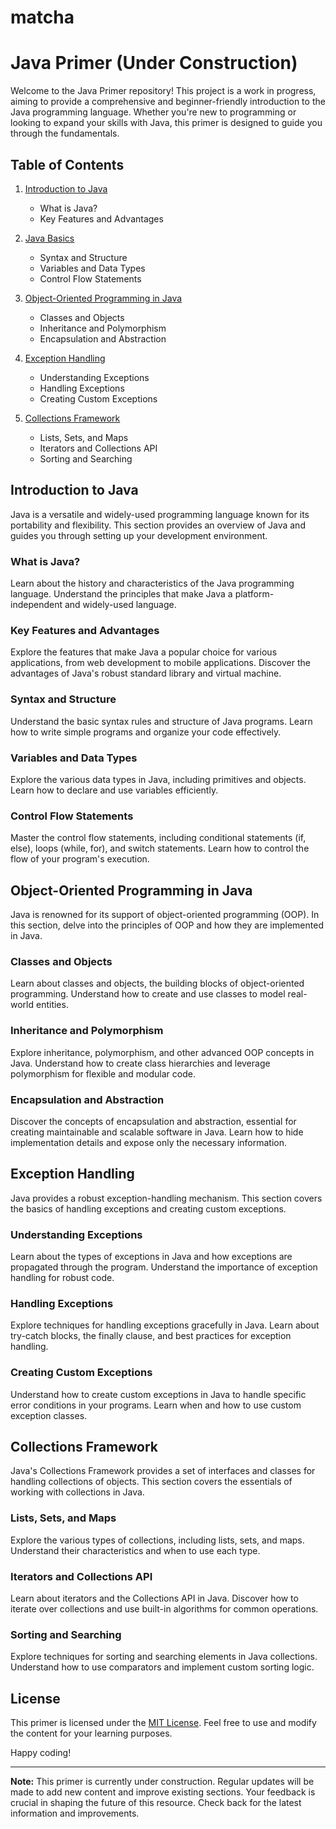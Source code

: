 # matcha
# Java Primer (Under Construction)

Welcome to the Java Primer repository! This project is a work in progress, aiming to provide a comprehensive and beginner-friendly introduction to the Java programming language. Whether you're new to programming or looking to expand your skills with Java, this primer is designed to guide you through the fundamentals.

## Table of Contents

1. [Introduction to Java](#introduction-to-java)
   - What is Java?
   - Key Features and Advantages

2. [Java Basics](#java-basics)
   - Syntax and Structure
   - Variables and Data Types
   - Control Flow Statements

3. [Object-Oriented Programming in Java](#object-oriented-programming-in-java)
   - Classes and Objects
   - Inheritance and Polymorphism
   - Encapsulation and Abstraction

4. [Exception Handling](#exception-handling)
   - Understanding Exceptions
   - Handling Exceptions
   - Creating Custom Exceptions

5. [Collections Framework](#collections-framework)
   - Lists, Sets, and Maps
   - Iterators and Collections API
   - Sorting and Searching

## Introduction to Java

Java is a versatile and widely-used programming language known for its portability and flexibility. This section provides an overview of Java and guides you through setting up your development environment.

### What is Java?

Learn about the history and characteristics of the Java programming language. Understand the principles that make Java a platform-independent and widely-used language.

### Key Features and Advantages

Explore the features that make Java a popular choice for various applications, from web development to mobile applications. Discover the advantages of Java's robust standard library and virtual machine.

### Syntax and Structure

Understand the basic syntax rules and structure of Java programs. Learn how to write simple programs and organize your code effectively.

### Variables and Data Types

Explore the various data types in Java, including primitives and objects. Learn how to declare and use variables efficiently.

### Control Flow Statements

Master the control flow statements, including conditional statements (if, else), loops (while, for), and switch statements. Learn how to control the flow of your program's execution.

## Object-Oriented Programming in Java

Java is renowned for its support of object-oriented programming (OOP). In this section, delve into the principles of OOP and how they are implemented in Java.

### Classes and Objects

Learn about classes and objects, the building blocks of object-oriented programming. Understand how to create and use classes to model real-world entities.

### Inheritance and Polymorphism

Explore inheritance, polymorphism, and other advanced OOP concepts in Java. Understand how to create class hierarchies and leverage polymorphism for flexible and modular code.

### Encapsulation and Abstraction

Discover the concepts of encapsulation and abstraction, essential for creating maintainable and scalable software in Java. Learn how to hide implementation details and expose only the necessary information.

## Exception Handling

Java provides a robust exception-handling mechanism. This section covers the basics of handling exceptions and creating custom exceptions.

### Understanding Exceptions

Learn about the types of exceptions in Java and how exceptions are propagated through the program. Understand the importance of exception handling for robust code.

### Handling Exceptions

Explore techniques for handling exceptions gracefully in Java. Learn about try-catch blocks, the finally clause, and best practices for exception handling.

### Creating Custom Exceptions

Understand how to create custom exceptions in Java to handle specific error conditions in your programs. Learn when and how to use custom exception classes.

## Collections Framework

Java's Collections Framework provides a set of interfaces and classes for handling collections of objects. This section covers the essentials of working with collections in Java.

### Lists, Sets, and Maps

Explore the various types of collections, including lists, sets, and maps. Understand their characteristics and when to use each type.

### Iterators and Collections API

Learn about iterators and the Collections API in Java. Discover how to iterate over collections and use built-in algorithms for common operations.

### Sorting and Searching

Explore techniques for sorting and searching elements in Java collections. Understand how to use comparators and implement custom sorting logic.

## License

This primer is licensed under the [MIT License](LICENSE.md). Feel free to use and modify the content for your learning purposes.

Happy coding!

---

**Note:** This primer is currently under construction. Regular updates will be made to add new content and improve existing sections. Your feedback is crucial in shaping the future of this resource. Check back for the latest information and improvements.
